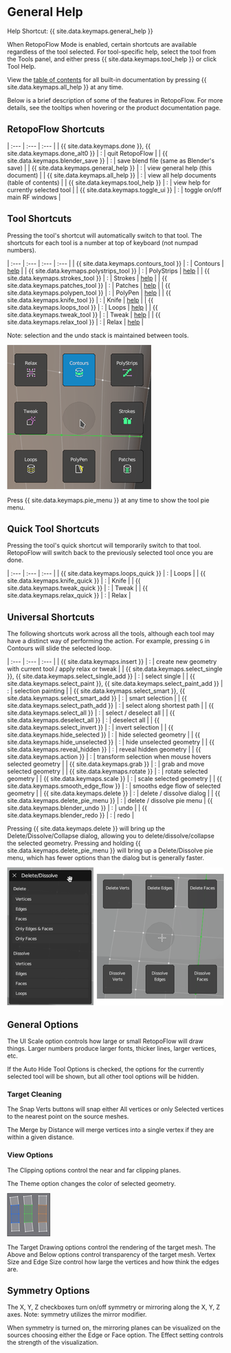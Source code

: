 # General Help

Help Shortcut: {{ site.data.keymaps.general_help }}

When RetopoFlow Mode is enabled, certain shortcuts are available regardless of the tool selected.
For tool-specific help, select the tool from the Tools panel, and either press {{ site.data.keymaps.tool_help }} or click Tool Help.

View the [table of contents](table_of_contents.md) for all built-in documentation by pressing {{ site.data.keymaps.all_help }} at any time.

Below is a brief description of some of the features in RetopoFlow.
For more details, see the tooltips when hovering or the product documentation page.


## RetopoFlow Shortcuts


| :--- | :--- | :--- |
| {{ site.data.keymaps.done }}, {{ site.data.keymaps.done_alt0 }} | : | quit RetopoFlow |
| {{ site.data.keymaps.blender_save }}   | : | save blend file (same as Blender's save) |
| {{ site.data.keymaps.general_help }}   | : | view general help (this document) |
| {{ site.data.keymaps.all_help }}       | : | view all help documents (table of contents) |
| {{ site.data.keymaps.tool_help }}      | : | view help for currently selected tool |
| {{ site.data.keymaps.toggle_ui }}      | : | toggle on/off main RF windows |

## Tool Shortcuts

Pressing the tool's shortcut will automatically switch to that tool.
The shortcuts for each tool is a number at top of keyboard (not numpad numbers).


| :--- | :--- | :--- | :--- |
| {{ site.data.keymaps.contours_tool }}   | : | Contours | [help](contours.md) |
| {{ site.data.keymaps.polystrips_tool }} | : | PolyStrips | [help](polystrips.md) |
| {{ site.data.keymaps.strokes_tool }}    | : | Strokes | [help](strokes.md) |
| {{ site.data.keymaps.patches_tool }}    | : | Patches | [help](patches.md) |
| {{ site.data.keymaps.polypen_tool }}    | : | PolyPen | [help](polypen.md) |
| {{ site.data.keymaps.knife_tool }}      | : | Knife | [help](knife.md) |
| {{ site.data.keymaps.loops_tool }}      | : | Loops | [help](loops.md) |
| {{ site.data.keymaps.tweak_tool }}      | : | Tweak | [help](tweak.md) |
| {{ site.data.keymaps.relax_tool }}      | : | Relax | [help](relax.md) |

Note: selection and the undo stack is maintained between tools.

![Pie menu](pie_menu.png)

Press {{ site.data.keymaps.pie_menu }} at any time to show the tool pie menu.


## Quick Tool Shortcuts

Pressing the tool's quick shortcut will temporarily switch to that tool.
RetopoFlow will switch back to the previously selected tool once you are done.


| :--- | :--- | :--- |
| {{ site.data.keymaps.loops_quick }} | : | Loops |
| {{ site.data.keymaps.knife_quick }} | : | Knife |
| {{ site.data.keymaps.tweak_quick }} | : | Tweak |
| {{ site.data.keymaps.relax_quick }} | : | Relax |


## Universal Shortcuts

The following shortcuts work across all the tools, although each tool may have a distinct way of performing the action.
For example, pressing `G` in Contours will slide the selected loop.


| :--- | :--- | :--- |
| {{ site.data.keymaps.insert }}                            | : | create new geometry with current tool / apply relax or tweak |
| {{ site.data.keymaps.select_single }}, {{ site.data.keymaps.select_single_add }}  | : | select single |
| {{ site.data.keymaps.select_paint }}, {{ site.data.keymaps.select_paint_add }}    | : | selection painting |
| {{ site.data.keymaps.select_smart }}, {{ site.data.keymaps.select_smart_add }}    | : | smart selection |
| {{ site.data.keymaps.select_path_add }}                   | : | select along shortest path |
| {{ site.data.keymaps.select_all }}                        | : | select / deselect all |
| {{ site.data.keymaps.deselect_all }}                      | : | deselect all |
| {{ site.data.keymaps.select_invert }}                     | : | invert selection |
| {{ site.data.keymaps.hide_selected }}                     | : | hide selected geometry |
| {{ site.data.keymaps.hide_unselected }}                   | : | hide unselected geometry |
| {{ site.data.keymaps.reveal_hidden }}                     | : | reveal hidden geometry |
| {{ site.data.keymaps.action }}                            | : | transform selection when mouse hovers selected geometry |
| {{ site.data.keymaps.grab }}                              | : | grab and move selected geometry |
| {{ site.data.keymaps.rotate }}                            | : | rotate selected geometry |
| {{ site.data.keymaps.scale }}                             | : | scale selected geometry |
| {{ site.data.keymaps.smooth_edge_flow }}                  | : | smooths edge flow of selected geometry |
| {{ site.data.keymaps.delete }}                            | : | delete / dissolve dialog |
| {{ site.data.keymaps.delete_pie_menu }}                   | : | delete / dissolve pie menu
| {{ site.data.keymaps.blender_undo }}                      | : | undo |
| {{ site.data.keymaps.blender_redo }}                      | : | redo |

Pressing {{ site.data.keymaps.delete }} will bring up the Delete/Dissolve/Collapse dialog, allowing you to delete/dissolve/collapse the selected geometry.
Pressing and holding {{ site.data.keymaps.delete_pie_menu }} will bring up a Delete/Dissolve pie menu, which has fewer options than the dialog but is generally faster.


![Delete dialog and pie menu](delete_dialog_pie.png)



## General Options

The UI Scale option controls how large or small RetopoFlow will draw things.
Larger numbers produce larger fonts, thicker lines, larger vertices, etc.

If the Auto Hide Tool Options is checked, the options for the currently selected tool will be shown, but all other tool options will be hidden.

<!-- The Maximize Area button will make the 3D view take up the entire Blender window, similar to pressing `Ctrl+Up` / `Shift+Space` / `Alt+F10`. -->




### Target Cleaning

The Snap Verts buttons will snap either All vertices or only Selected vertices to the nearest point on the source meshes.

The Merge by Distance will merge vertices into a single vertex if they are within a given distance.




### View Options

The Clipping options control the near and far clipping planes.

The Theme option changes the color of selected geometry.

![](help_themes.png)

The Target Drawing options control the rendering of the target mesh.
The Above and Below options control transparency of the target mesh.
Vertex Size and Edge Size control how large the vertices and how think the edges are.






## Symmetry Options

The X, Y, Z checkboxes turn on/off symmetry or mirroring along the X, Y, Z axes.
Note: symmetry utilizes the mirror modifier.

When symmetry is turned on, the mirroring planes can be visualized on the sources choosing either the Edge or Face option.
The Effect setting controls the strength of the visualization.


